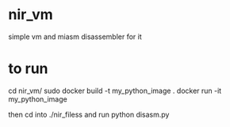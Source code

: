 # nir_vm
simple vm and miasm disassembler for it

# to run
cd nir_vm/
sudo docker build -t my_python_image .
docker run -it my_python_image


then cd into ./nir_filess and run python disasm.py

